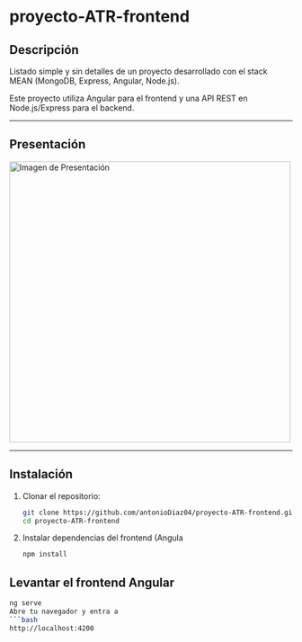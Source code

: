 # proyecto-ATR-frontend

## Descripción
Listado simple y sin detalles de un proyecto desarrollado con el stack MEAN (MongoDB, Express, Angular, Node.js). 

Este proyecto utiliza Angular para el frontend y una API REST en Node.js/Express para el backend.

---

## Presentación

<p>
  <img src="https://res.cloudinary.com/dvvhnrvav/image/upload/v1749478374/nhptpqrmywep4jjpmxkz.png" width="500" alt="Imagen de Presentación" />
</p>

---

## Instalación

1. Clonar el repositorio:
   ```bash
   git clone https://github.com/antonioDiaz04/proyecto-ATR-frontend.git
   cd proyecto-ATR-frontend
2. Instalar dependencias del frontend (Angula
   ```bash
   npm install

## Levantar el frontend Angular
   ```bash
   ng serve
   Abre tu navegador y entra a
  ```bash
   http://localhost:4200
